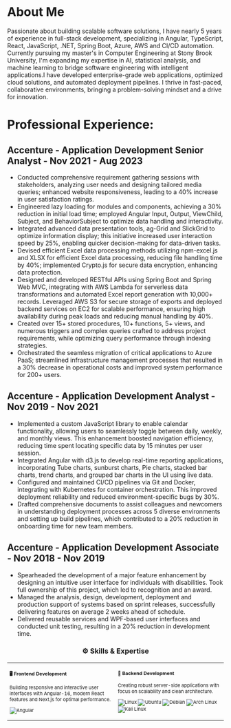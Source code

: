# About Me
Passionate about building scalable software solutions, I have nearly 5 years of experience in full-stack development, specializing in Angular, TypeScript, React, JavaScript, .NET, Spring Boot, Azure, AWS and CI/CD automation. Currently pursuing my master's in Computer Engineering at Stony Brook University, I'm expanding my expertise in AI, statistical analysis, and machine learning to bridge software engineering with intelligent applications.I have developed enterprise-grade web applications, optimized cloud solutions, and automated deployment pipelines. I thrive in fast-paced, collaborative environments, bringing a problem-solving mindset and a drive for innovation.


# Professional Experience:
## Accenture  -  Application Development Senior Analyst   -   Nov 2021 - Aug 2023
- Conducted comprehensive requirement gathering sessions with stakeholders, analyzing user needs and designing tailored media queries; enhanced website responsiveness, leading to a 40% increase in user satisfaction ratings.
- Engineered lazy loading for modules and components, achieving a 30% reduction in initial load time; employed Angular Input, Output, ViewChild, Subject, and BehaviorSubject to optimize data handling and interactivity.
- Integrated advanced data presentation tools, ag-Grid and SlickGrid to optimize information display; this initiative increased user interaction speed by 25%, enabling quicker decision-making for data-driven tasks.
- Devised efficient Excel data processing methods utilizing npm-excel.js and XLSX for efficient Excel data processing, reducing file handling time by 40%; implemented Crypto.js for secure data encryption, enhancing data protection.
- Designed and developed RESTful APIs using Spring Boot and Spring Web MVC, integrating with AWS Lambda for serverless data transformations and automated Excel report generation with 10,000+ records. Leveraged AWS S3 for secure storage of exports and deployed backend services on EC2 for scalable performance, ensuring high availability during peak loads and reducing manual handling by 40%.
- Created over 15+ stored procedures, 10+ functions, 5+ views, and numerous triggers and complex queries crafted to address project requirements, while optimizing query performance through indexing strategies.
- Orchestrated the seamless migration of critical applications to Azure PaaS; streamlined infrastructure management processes that resulted in a 30% decrease in operational costs and improved system performance for 200+ users.


## Accenture  -  Application Development Analyst   -   Nov 2019 - Nov 2021
- Implemented a custom JavaScript library to enable calendar functionality, allowing users to seamlessly toggle between daily, weekly, and monthly views. This enhancement boosted navigation efficiency, reducing time spent locating specific data by 15 minutes per user session.
- Integrated Angular with d3.js to develop real-time reporting applications, incorporating Tube charts, sunburst charts, Pie charts, stacked bar charts, trend charts, and grouped bar charts in the UI using live data.
- Configured and maintained CI/CD pipelines via Git and Docker, integrating with Kubernetes for container orchestration. This improved deployment reliability and reduced environment-specific bugs by 30%.
- Drafted comprehensive documents to assist colleagues and newcomers in understanding deployment processes across 5 diverse environments and setting up build pipelines, which contributed to a 20% reduction in onboarding time for new team members.


## Accenture  -  Application Development Associate   -   Nov 2018 - Nov 2019
- Spearheaded the development of a major feature enhancement by designing an intuitive user interface for individuals with disabilities. Took full ownership of this project, which led to recognition and an award.
- Managed the analysis, design, development, deployment and production support of systems based on sprint releases, successfully delivering features on average 2 weeks ahead of schedule.
- Delivered reusable services and WPF-based user interfaces and conducted unit testing, resulting in a 20% reduction in development time.

### <p align="center">⚙️ Skills & Expertise  </p>

<div class="table-devenvironment">
  <table style="font-size: 11px">
  <tr>
  <td valign="top" width="50%">

#### 🖥️ Frontend Development

Building responsive and interactive user interfaces with Angular-16, modern React features and Next.js for optimal performance.

![Angular](https://angular.io/assets/images/logos/angular/angular.svg)

  </td>
  <td valign="top" width="50%">

#### 🐧 Backend Development

Creating robust server-side applications with focus on scalability and clean architecture.

![Linux](https://img.shields.io/badge/-Linux-000000?style=flat&logo=linux&logoColor=FCC624)
![Ubuntu](https://img.shields.io/badge/-Ubuntu-E95420?style=flat&logo=ubuntu&logoColor=white)
![Debian](https://img.shields.io/badge/-Debian-A81D33?style=flat&logo=debian&logoColor=white)
![Arch Linux](https://img.shields.io/badge/-Arch%20Linux-1793D1?style=flat&logo=arch-linux&logoColor=white)
![Kali Linux](https://img.shields.io/badge/-Kali%20Linux-557C94?style=flat&logo=kali-linux&logoColor=white)

  </td>
  </tr>
  </table>
</div>


